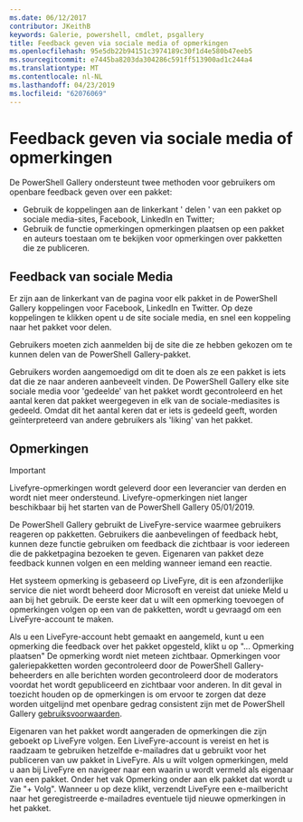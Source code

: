 ```yaml
---
ms.date: 06/12/2017
contributor: JKeithB
keywords: Galerie, powershell, cmdlet, psgallery
title: Feedback geven via sociale media of opmerkingen
ms.openlocfilehash: 95e5db22b94151c3974189c30f1d4e580b47eeb5
ms.sourcegitcommit: e7445ba8203da304286c591ff513900ad1c244a4
ms.translationtype: MT
ms.contentlocale: nl-NL
ms.lasthandoff: 04/23/2019
ms.locfileid: "62076069"
---
```

# <a name="providing-feedback-via-social-media-or-comments"></a>Feedback geven via sociale media of opmerkingen

De PowerShell Gallery ondersteunt twee methoden voor gebruikers om openbare feedback geven over een pakket:

- Gebruik de koppelingen aan de linkerkant ' delen ' van een pakket op sociale media-sites, Facebook, LinkedIn en Twitter;
- Gebruik de functie opmerkingen opmerkingen plaatsen op een pakket en auteurs toestaan om te bekijken voor opmerkingen over pakketten die ze publiceren.

## <a name="social-media-feedback"></a>Feedback van sociale Media

Er zijn aan de linkerkant van de pagina voor elk pakket in de PowerShell Gallery koppelingen voor Facebook, LinkedIn en Twitter.
Op deze koppelingen te klikken opent u de site sociale media, en snel een koppeling naar het pakket voor delen.

Gebruikers moeten zich aanmelden bij de site die ze hebben gekozen om te kunnen delen van de PowerShell Gallery-pakket.

Gebruikers worden aangemoedigd om dit te doen als ze een pakket is iets dat die ze naar anderen aanbeveelt vinden.
De PowerShell Gallery elke site sociale media voor 'gedeelde' van het pakket wordt gecontroleerd en het aantal keren dat pakket weergegeven in elk van de sociale-mediasites is gedeeld.
Omdat dit het aantal keren dat er iets is gedeeld geeft, worden geïnterpreteerd van andere gebruikers als 'liking' van het pakket.

## <a name="comments"></a>Opmerkingen

> [!IMPORTANT]
> Livefyre-opmerkingen wordt geleverd door een leverancier van derden en wordt niet meer ondersteund.
> Livefyre-opmerkingen niet langer beschikbaar bij het starten van de PowerShell Gallery 05/01/2019. 

De PowerShell Gallery gebruikt de LiveFyre-service waarmee gebruikers reageren op pakketten.
Gebruikers die aanbevelingen of feedback hebt, kunnen deze functie gebruiken om feedback die zichtbaar is voor iedereen die de pakketpagina bezoeken te geven.
Eigenaren van pakket deze feedback kunnen volgen en een melding wanneer iemand een reactie.

Het systeem opmerking is gebaseerd op LiveFyre, dit is een afzonderlijke service die niet wordt beheerd door Microsoft en vereist dat unieke Meld u aan bij het gebruik.
De eerste keer dat u wilt een opmerking toevoegen of opmerkingen volgen op een van de pakketten, wordt u gevraagd om een LiveFyre-account te maken.

Als u een LiveFyre-account hebt gemaakt en aangemeld, kunt u een opmerking die feedback over het pakket opgesteld, klikt u op "... Opmerking plaatsen" De opmerking wordt niet meteen zichtbaar.
Opmerkingen voor galeriepakketten worden gecontroleerd door de PowerShell Gallery-beheerders en alle berichten worden gecontroleerd door de moderators voordat het wordt gepubliceerd en zichtbaar voor anderen.
In dit geval in toezicht houden op de opmerkingen is om ervoor te zorgen dat deze worden uitgelijnd met openbare gedrag consistent zijn met de PowerShell Gallery [gebruiksvoorwaarden](https://www.powershellgallery.com/policies/Terms).

Eigenaren van het pakket wordt aangeraden de opmerkingen die zijn geboekt op LiveFyre volgen.
Een LiveFyre-account is vereist en het is raadzaam te gebruiken hetzelfde e-mailadres dat u gebruikt voor het publiceren van uw pakket in LiveFyre.
Als u wilt volgen opmerkingen, meld u aan bij LiveFyre en navigeer naar een waarin u wordt vermeld als eigenaar van een pakket.
Onder het vak Opmerking onder aan elk pakket dat wordt u Zie "+ Volg".
Wanneer u op deze klikt, verzendt LiveFyre een e-mailbericht naar het geregistreerde e-mailadres eventuele tijd nieuwe opmerkingen in het pakket.
